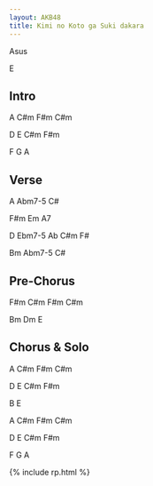 ```yaml
---
layout: AKB48
title: Kimi no Koto ga Suki dakara
---
```

Asus 

E 

## Intro 
A C#m F#m C#m 

D E C#m F#m 

F G A 

## Verse 
A Abm7-5 C# 

F#m Em A7 

D Ebm7-5 Ab C#m F# 

Bm Abm7-5 C# 

## Pre-Chorus 
F#m C#m F#m C#m 

Bm Dm E 

## Chorus & Solo 
A C#m F#m C#m 

D E C#m F#m 

B E 

A C#m F#m C#m 

D E C#m F#m 

F G A 

{% include rp.html %}
